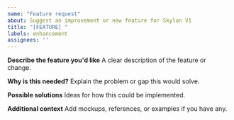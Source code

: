 ```yaml
---
name: "Feature request"
about: Suggest an improvement or new feature for Skylon V1
title: "[FEATURE] "
labels: enhancement
assignees: ''
---
```


**Describe the feature you'd like**
A clear description of the feature or change.

**Why is this needed?**
Explain the problem or gap this would solve.

**Possible solutions**
Ideas for how this could be implemented.

**Additional context**
Add mockups, references, or examples if you have any.
